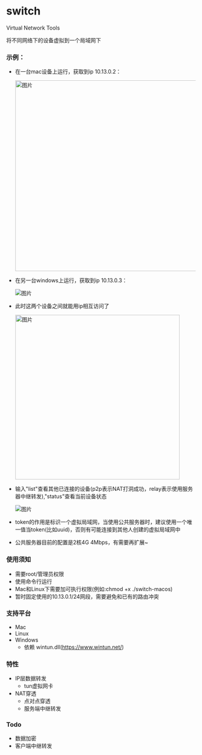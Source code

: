 # switch
Virtual Network Tools

将不同网络下的设备虚拟到一个局域网下


### 示例：

- 在一台mac设备上运行，获取到ip 10.13.0.2：

  <img width="506" alt="图片" src="https://user-images.githubusercontent.com/49143209/210379090-a3f21007-5a12-44d3-81d6-a69495209ea7.png">

- 在另一台windows上运行，获取到ip 10.13.0.3：

  ![图片](https://user-images.githubusercontent.com/49143209/210380063-d02c5b46-8fef-4e21-aa9b-6c2defcb1412.png)

- 此时这两个设备之间就能用ip相互访问了

  <img width="437" alt="图片" src="https://user-images.githubusercontent.com/49143209/210380969-4a7c0f23-1e88-4ab6-9cc2-0c0f086848ac.png">

- 输入"list"查看其他已连接的设备(p2p表示NAT打洞成功，relay表示使用服务器中继转发),"status"查看当前设备状态

  ![图片](https://user-images.githubusercontent.com/49143209/210685314-6e0d674f-b481-4150-bc84-275155c565fc.png)


- token的作用是标识一个虚拟局域网，当使用公共服务器时，建议使用一个唯一值当token(比如uuid)，否则有可能连接到其他人创建的虚拟局域网中
- 公共服务器目前的配置是2核4G 4Mbps，有需要再扩展~

### 使用须知
- 需要root/管理员权限
- 使用命令行运行
- Mac和Linux下需要加可执行权限(例如:chmod +x ./switch-macos)
- 暂时固定使用的10.13.0.1/24网段，需要避免和已有的路由冲突

### 支持平台
- Mac
- Linux
- Windows
  - 依赖 wintun.dll(https://www.wintun.net/)

### 特性
- IP层数据转发
  - tun虚拟网卡
- NAT穿透
  - 点对点穿透
  - 服务端中继转发

### Todo
- 数据加密
- 客户端中继转发

